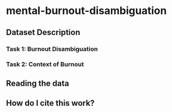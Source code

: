 # mental-burnout-disambiguation

## Dataset Description

### Task 1: Burnout Disambiguation 

### Task 2: Context of Burnout 

## Reading the data

## How do I cite this work?
